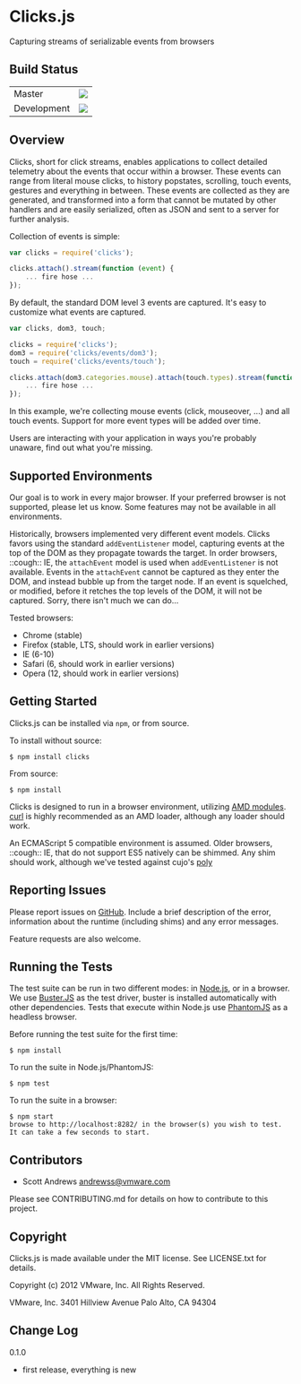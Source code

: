 Clicks.js
=========

Capturing streams of serializable events from browsers


Build Status
------------

<table>
  <tr><td>Master</td><td><a href="http://travis-ci.org/s2js/clicks" target="_blank"><img src="https://secure.travis-ci.org/s2js/clicks.png?branch=master" /></a></tr>
  <tr><td>Development</td><td><a href="http://travis-ci.org/s2js/clicks" target="_blank"><img src="https://secure.travis-ci.org/s2js/clicks.png?branch=dev" /></a></tr>
</table>


Overview
--------

Clicks, short for click streams, enables applications to collect detailed telemetry about the events that occur within a browser. These events can range from literal mouse clicks, to history popstates, scrolling, touch events, gestures and everything in between. These events are collected as they are generated, and transformed into a form that cannot be mutated by other handlers and are easily serialized, often as JSON and sent to a server for further analysis.

Collection of events is simple:

```javascript
var clicks = require('clicks');

clicks.attach().stream(function (event) {
	... fire hose ...
});
```

By default, the standard DOM level 3 events are captured. It's easy to customize what events are captured.

```javascript
var clicks, dom3, touch;

clicks = require('clicks');
dom3 = require('clicks/events/dom3');
touch = require('clicks/events/touch');

clicks.attach(dom3.categories.mouse).attach(touch.types).stream(function (event) {
	... fire hose ...
});
```

In this example, we're collecting mouse events (click, mouseover, ...) and all touch events. Support for more event types will be added over time.

Users are interacting with your application in ways you're probably unaware, find out what you're missing.


Supported Environments
----------------------

Our goal is to work in every major browser. If your preferred browser is not supported, please let us know. Some features may not be available in all environments.

Historically, browsers implemented very different event models. Clicks favors using the standard `addEventListener` model, capturing events at the top of the DOM as they propagate towards the target. In order browsers, ::cough:: IE, the `attachEvent` model is used when `addEventListener` is not available.  Events in the `attachEvent` cannot be captured as they enter the DOM, and instead bubble up from the target node. If an event is squelched, or modified, before it retches the top levels of the DOM, it will not be captured.  Sorry, there isn't much we can do...

Tested browsers:
- Chrome (stable)
- Firefox (stable, LTS, should work in earlier versions)
- IE (6-10)
- Safari (6, should work in earlier versions)
- Opera (12, should work in earlier versions)


Getting Started
---------------

Clicks.js can be installed via `npm`, or from source.

To install without source:

    $ npm install clicks

From source:

    $ npm install

Clicks is designed to run in a browser environment, utilizing [AMD modules](https://github.com/amdjs/amdjs-api/wiki/AMD). [curl](https://github.com/cujojs/curl) is highly recommended as an AMD loader, although any loader should work.

An ECMAScript 5 compatible environment is assumed.  Older browsers, ::cough:: IE, that do not support ES5 natively can be shimmed.  Any shim should work, although we've tested against cujo's [poly](https://github.com/cujojs/poly)


Reporting Issues
----------------

Please report issues on [GitHub](https://github.com/s2js/clicks/issues). Include a brief description of the error, information about the runtime (including shims) and any error messages.

Feature requests are also welcome.


Running the Tests
-----------------

The test suite can be run in two different modes: in [Node.js](http://nodejs.org/), or in a browser. We use [Buster.JS](http://busterjs.org/) as the test driver, buster is installed automatically with other dependencies. Tests that execute within Node.js use [PhantomJS](http://phantomjs.org/) as a headless browser.

Before running the test suite for the first time:

    $ npm install

To run the suite in Node.js/PhantomJS:

    $ npm test

To run the suite in a browser:

    $ npm start
    browse to http://localhost:8282/ in the browser(s) you wish to test.  It can take a few seconds to start.


Contributors
------------

- Scott Andrews <andrewss@vmware.com>

Please see CONTRIBUTING.md for details on how to contribute to this project.


Copyright
---------

Clicks.js is made available under the MIT license.  See LICENSE.txt for details.

Copyright (c) 2012 VMware, Inc. All Rights Reserved.

VMware, Inc.
3401 Hillview Avenue
Palo Alto, CA 94304


Change Log
----------

0.1.0
- first release, everything is new
